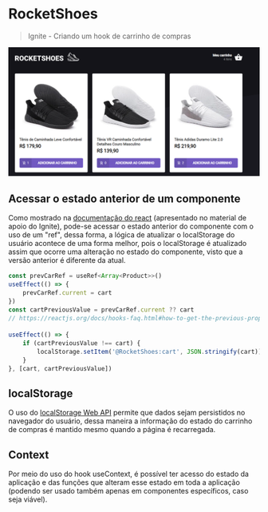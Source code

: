 # RocketShoes

> Ignite - Criando um hook de carrinho de compras

<p align="center">
  <img src="./.github/showcase.png" width="750" alt="RocketShoes">
</p>

## Acessar o estado anterior de um componente

Como mostrado na [documentação do react](https://reactjs.org/docs/hooks-faq.html#how-to-get-the-previous-props-or-state) (apresentado no material de apoio do Ignite), pode-se acessar o estado anterior do componente com o uso de um "ref", dessa forma, a lógica de atualizar o localStorage do usuário acontece de uma forma melhor, pois o localStorage é atualizado assim que ocorre uma alteração no estado do componente, visto que a versão anterior é diferente da atual.

```javascript
const prevCarRef = useRef<Array<Product>>()
useEffect(() => {
    prevCarRef.current = cart
})
const cartPreviousValue = prevCarRef.current ?? cart
// https://reactjs.org/docs/hooks-faq.html#how-to-get-the-previous-props-or-state

useEffect(() => {
    if (cartPreviousValue !== cart) {
        localStorage.setItem('@RocketShoes:cart', JSON.stringify(cart))
    }
}, [cart, cartPreviousValue])
```

## localStorage

O uso do [localStorage Web API](https://developer.mozilla.org/en-US/docs/Web/API/Window/localStorage) permite que dados sejam persistidos no navegador do usuário, dessa maneira a informação do estado do carrinho de compras é mantido mesmo quando a página é recarregada.

## Context

Por meio do uso do hook useContext, é possível ter acesso do estado da aplicação e das funções que alteram esse estado em toda a aplicação (podendo ser usado também apenas em componentes específicos, caso seja viável).

